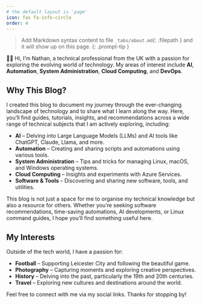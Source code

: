 ```yaml
---
# the default layout is 'page'
icon: fas fa-info-circle
order: 4
---
```


> Add Markdown syntax content to file `_tabs/about.md`{: .filepath } and it will show up on this page.
{: .prompt-tip }

👋🏻 Hi, I’m Nathan, a technical professional from the UK with a passion for exploring the evolving world of technology. My areas of interest include **AI**, **Automation**, **System Administration**, **Cloud Computing**, and **DevOps**.

## Why This Blog?

I created this blog to document my journey through the ever-changing landscape of technology and to share what I learn along the way. Here, you’ll find guides, tutorials, insights, and recommendations across a wide range of technical subjects that I am actively exploring, including:

- **AI** – Delving into Large Language Models (LLMs) and AI tools like ChatGPT, Claude, Llama, and more.
- **Automation** – Creating and sharing scripts and automations using various tools.
- **System Administration** – Tips and tricks for managing Linux, macOS, and Windows operating systems.
- **Cloud Computing** – Insights and experiments with Azure Services.
- **Software & Tools** – Discovering and sharing new software, tools, and utilities.

This blog is not just a space for me to organise my technical knowledge but also a resource for others. Whether you’re seeking software recommendations, time-saving automations, AI developments, or Linux command guides, I hope you’ll find something useful here.

## My Interests

Outside of the tech world, I have a passion for:

- **Football** – Supporting Leicester City and following the beautiful game.
- **Photography** – Capturing moments and exploring creative perspectives.
- **History** – Delving into the past, particularly the 19th and 20th centuries.
- **Travel** – Exploring new cultures and destinations around the world.

Feel free to connect with me via my social links. Thanks for stopping by!
